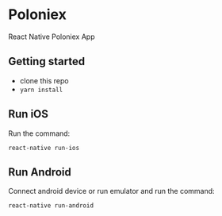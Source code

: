 # Poloniex
React Native Poloniex App

## Getting started
* clone this repo
* `yarn install`

## Run iOS
Run the command:

    react-native run-ios
    
## Run Android
Connect android device or run emulator and run the command:

    react-native run-android

